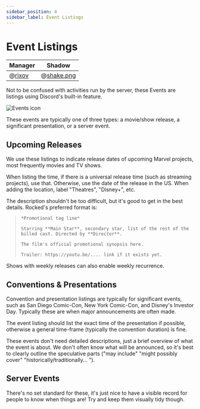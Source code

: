 ```yaml
---
sidebar_position: 4
sidebar_label: Event Listings
---
```


# Event Listings

| Manager                       | Shadow                            |
| ----------------------------- | --------------------------------- |
| @[rixov](1289511684058120193) | @[shake.png](1034384071415050300) |

Not to be confused with activities run by the server, these Events are listings using Discord's built-in feature.

![Events icon](/img/server-layout/events-icon.png)

These events are typically one of three types: a movie/show release, a significant presentation, or a server event.

## Upcoming Releases

We use these listings to indicate release dates of upcoming Marvel projects, most frequently movies and TV shows.

When listing the time, if there is a universal release time (such as streaming projects), use that. Otherwise, use the date of the release in the US. When adding the location, label "Theatres", "Disney+", etc.

The description shouldn't be too difficult, but it's good to get in the best details. Rocked's preferred format is:

> ```
> *Promotional tag line*
>
> Starring **Main Star**, secondary star, list of the rest of the billed cast. Directed by **Director**.
>
> The film's official promotional synopsis here.
>
> Trailer: https://youtu.be/.... link if it exists yet.
> ```

Shows with weekly releases can also enable weekly recurrence.

## Conventions & Presentations

Convention and presentation listings are typically for significant events, such as San Diego Comic-Con, New York Comic-Con, and Disney's Investor Day. Typically these are when major announcements are often made.

The event listing should list the exact time of the presentation if possible, otherwise a general time-frame (typically the convention duration) is fine.

These events don't need detailed descriptions, just a brief overview of what the event is about. We don't often know what will be announced, so it's best to clearly outline the speculative parts ("may include" "might possibly cover" "historically/traditionally... ").

## Server Events

There's no set standard for these, it's just nice to have a visible record for people to know when things are! Try and keep them visually tidy though.
